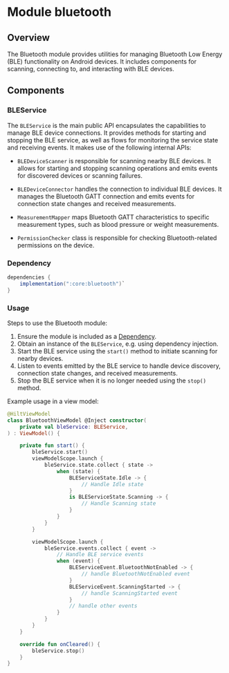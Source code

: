 # Module bluetooth

## Overview

The Bluetooth module provides utilities for managing Bluetooth Low Energy (BLE) functionality on Android devices. 
It includes components for scanning, connecting to, and interacting with BLE devices.

## Components

### BLEService

The `BLEService` is the main public API encapsulates the capabilities to manage BLE device connections. 
It provides methods for starting and stopping the BLE service, as well as flows for monitoring the service state 
and receiving events. It makes use of the following internal APIs:

- `BLEDeviceScanner` is responsible for scanning nearby BLE devices. It allows for starting and stopping scanning 
operations and emits events for discovered devices or scanning failures.

- `BLEDeviceConnector` handles the connection to individual BLE devices. It manages the Bluetooth GATT connection and 
emits events for connection state changes and received measurements.

- `MeasurementMapper` maps Bluetooth GATT characteristics to specific measurement types, such as blood pressure or weight measurements.

- `PermissionChecker` class is responsible for checking Bluetooth-related permissions on the device.

### Dependency
```gradle
dependencies {
    implementation(":core:bluetooth")`
}
```

### Usage

Steps to use the Bluetooth module:

1. Ensure the module is included as a [Dependency](#dependency).
2. Obtain an instance of the `BLEService`, e.g. using dependency injection.
3. Start the BLE service using the `start()` method to initiate scanning for nearby devices.
4. Listen to events emitted by the BLE service to handle device discovery, connection state changes, and received measurements.
5. Stop the BLE service when it is no longer needed using the `stop()` method.

Example usage in a view model:

```kotlin
@HiltViewModel
class BluetoothViewModel @Inject constructor(
    private val bleService: BLEService,
) : ViewModel() {

    private fun start() {
        bleService.start()
        viewModelScope.launch {
            bleService.state.collect { state ->
                when (state) {
                    BLEServiceState.Idle -> {
                        // Handle Idle state
                    }
                    is BLEServiceState.Scanning -> {
                        // Handle Scanning state
                    }
                }
            }
        }

        viewModelScope.launch {
            bleService.events.collect { event ->
                // Handle BLE service events
                when (event) {
                    BLEServiceEvent.BluetoothNotEnabled -> {
                        // handle BluetoothNotEnabled event
                    }
                    BLEServiceEvent.ScanningStarted -> {
                        // handle ScanningStarted event
                    }
                    // handle other events
                }
            }
        }
    }

    override fun onCleared() {
        bleService.stop()
    }
}
```
